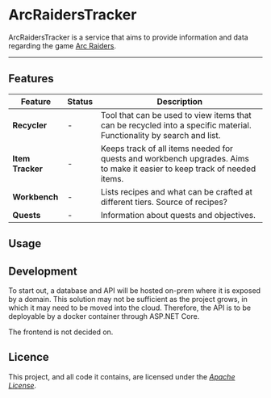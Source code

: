 # ArcRaidersTracker
ArcRaidersTracker is a service that aims to provide information and data regarding the game [Arc Raiders](https://arcraiders.com).

---

## Features
|__Feature__|__Status__|__Description__|
|-|-|-|
|__Recycler__|-|Tool that can be used to view items that can be recycled into a specific material. Functionality by search and list.|
|__Item Tracker__|-|Keeps track of all items needed for quests and workbench upgrades. Aims to make it easier to keep track of needed items.|
|__Workbench__|-|Lists recipes and what can be crafted at different tiers. Source of recipes?|
|__Quests__|-|Information about quests and objectives.|

## Usage

## Development
To start out, a database and API will be hosted on-prem where it is exposed by a domain. This solution may not be sufficient as the project grows, in which it may need to be moved into the cloud. Therefore, the API is to be deployable by a docker container through ASP.NET Core. 

The frontend is not decided on.

## Licence
This project, and all code it contains, are licensed under the [*Apache License*](https://www.apache.org/licenses/LICENSE-2.0).
